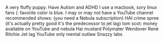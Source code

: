 A very fluffy puppy.
Have Autism and ADHD
I use a macbook, sory linux fans (:
favorite color is blue.
I may or may not have a YouTube channel
recommended shows: 
(you need a Nebula subscription)
HAI crime spree (it's actually pretty good it's the predecessor to jet lag)
tom scot: money
available on YouTube and nebula
Hai
mustard
Polymater
Wendover
René Ritchie
Jet lag
YouTube only
mental outlaw
Snazzy labs

